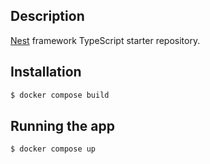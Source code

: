 ## Description

[Nest](https://github.com/nestjs/nest) framework TypeScript starter repository.

## Installation

```bash
$ docker compose build
```

## Running the app

```bash
$ docker compose up
```
